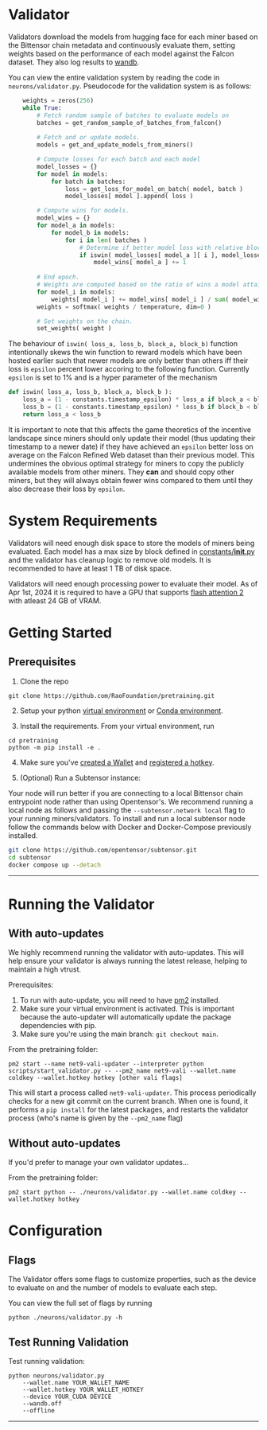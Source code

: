 # Validator 

Validators download the models from hugging face for each miner based on the Bittensor chain metadata and continuously evaluate them, setting weights based on the performance of each model against the Falcon dataset. They also log results to [wandb](https://wandb.ai/opentensor-dev/pretraining-subnet).

You can view the entire validation system by reading the code in `neurons/validator.py`. Pseudocode for the validation system is as follows:
```python
    weights = zeros(256)
    while True:
        # Fetch random sample of batches to evaluate models on
        batches = get_random_sample_of_batches_from_falcon()
        
        # Fetch and or update models.
        models = get_and_update_models_from_miners()

        # Compute losses for each batch and each model
        model_losses = {}
        for model in models:
            for batch in batches:
                loss = get_loss_for_model_on_batch( model, batch )
                model_losses[ model ].append( loss )

        # Compute wins for models.
        model_wins = {}
        for model_a in models:
            for model_b in models:
                for i in len( batches )
                    # Determine if better model loss with relative block number boosting.
                    if iswin( model_losses[ model_a ][ i ], model_losses[ model_b ][ i ], block_a, block_b ):
                        model_wins[ model_a ] += 1
                            
        # End epoch.
        # Weights are computed based on the ratio of wins a model attains during the epoch.
        for model_i in models:
            weights[ model_i ] += model_wins[ model_i ] / sum( model_wins.values() )
        weights = softmax( weights / temperature, dim=0 )

        # Set weights on the chain.
        set_weights( weight )
```

The behaviour of `iswin( loss_a, loss_b, block_a, block_b)` function intentionally skews the win function to reward models which have been hosted earlier such that newer models are only better than others iff their loss is `epsilon` percent lower accoring to the following function. Currently `epsilon` is set to 1% and is a hyper parameter of the mechanism

```python
def iswin( loss_a, loss_b, block_a, block_b ):
    loss_a = (1 - constants.timestamp_epsilon) * loss_a if block_a < block_b else loss_a
    loss_b = (1 - constants.timestamp_epsilon) * loss_b if block_b < block_a else loss_b
    return loss_a < loss_b
```

It is important to note that this affects the game theoretics of the incentive landscape since miners should only update their model (thus updating their timestamp to a newer date) if they have achieved an `epsilon` better loss on average on the Falcon Refined Web dataset than their previous model. This undermines the obvious optimal strategy for miners to copy the publicly available models from other miners. They **can** and should copy other miners, but they will always obtain fewer wins compared to them until they also decrease their loss by `epsilon`.

# System Requirements

Validators will need enough disk space to store the models of miners being evaluated. Each model has a max size by block defined in [constants/__init__.py](https://github.com/RaoFoundation/pretraining/blob/main/constants/__init__.py#L57) and the validator has cleanup logic to remove old models. It is recommended to have at least 1 TB of disk space.

Validators will need enough processing power to evaluate their model. As of Apr 1st, 2024 it is required to have a GPU that supports [flash attention 2](https://github.com/Dao-AILab/flash-attention) with atleast 24 GB of VRAM.

# Getting Started

## Prerequisites

1. Clone the repo

```shell
git clone https://github.com/RaoFoundation/pretraining.git
```

2. Setup your python [virtual environment](https://docs.python.org/3/library/venv.html) or [Conda environment](https://conda.io/projects/conda/en/latest/user-guide/tasks/manage-environments.html#creating-an-environment-with-commands).

3. Install the requirements. From your virtual environment, run
```shell
cd pretraining
python -m pip install -e .
```

4. Make sure you've [created a Wallet](https://docs.bittensor.com/getting-started/wallets) and [registered a hotkey](https://docs.bittensor.com/subnets/register-and-participate).

5. (Optional) Run a Subtensor instance:

Your node will run better if you are connecting to a local Bittensor chain entrypoint node rather than using Opentensor's. 
We recommend running a local node as follows and passing the ```--subtensor.network local``` flag to your running miners/validators. 
To install and run a local subtensor node follow the commands below with Docker and Docker-Compose previously installed.
```bash
git clone https://github.com/opentensor/subtensor.git
cd subtensor
docker compose up --detach
```
---

# Running the Validator

## With auto-updates

We highly recommend running the validator with auto-updates. This will help ensure your validator is always running the latest release, helping to maintain a high vtrust.

Prerequisites:
1. To run with auto-update, you will need to have [pm2](https://pm2.keymetrics.io/) installed.
2. Make sure your virtual environment is activated. This is important because the auto-updater will automatically update the package dependencies with pip.
3. Make sure you're using the main branch: `git checkout main`.

From the pretraining folder:
```shell
pm2 start --name net9-vali-updater --interpreter python scripts/start_validator.py -- --pm2_name net9-vali --wallet.name coldkey --wallet.hotkey hotkey [other vali flags]
```

This will start a process called `net9-vali-updater`. This process periodically checks for a new git commit on the current branch. When one is found, it performs a `pip install` for the latest packages, and restarts the validator process (who's name is given by the `--pm2_name` flag)

## Without auto-updates

If you'd prefer to manage your own validator updates...

From the pretraining folder:
```shell
pm2 start python -- ./neurons/validator.py --wallet.name coldkey --wallet.hotkey hotkey
```

# Configuration

## Flags

The Validator offers some flags to customize properties, such as the device to evaluate on and the number of models to evaluate each step.

You can view the full set of flags by running
```shell
python ./neurons/validator.py -h
```

## Test Running Validation

Test running validation:
```shell
python neurons/validator.py 
    --wallet.name YOUR_WALLET_NAME
    --wallet.hotkey YOUR_WALLET_HOTKEY 
    --device YOUR_CUDA DEVICE
    --wandb.off
    --offline
```
---